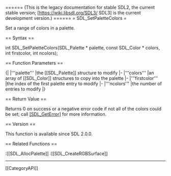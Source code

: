 ====== (This is the legacy documentation for stable SDL2, the current stable version; [https://wiki.libsdl.org/SDL3/ SDL3] is the current development version.) ======
= SDL_SetPaletteColors =

Set a range of colors in a palette.

== Syntax ==

<syntaxhighlight lang='c'>
int SDL_SetPaletteColors(SDL_Palette * palette,
                         const SDL_Color * colors,
                         int firstcolor, int ncolors);
</syntaxhighlight>

== Function Parameters ==

{|
|'''palette'''
|the [[SDL_Palette]] structure to modify
|-
|'''colors'''
|an array of [[SDL_Color]] structures to copy into the palette
|-
|'''firstcolor'''
|the index of the first palette entry to modify
|-
|'''ncolors'''
|the number of entries to modify
|}

== Return Value ==

Returns 0 on success or a negative error code if not all of the colors
could be set; call [[SDL_GetError]]() for more information.

== Version ==

This function is available since SDL 2.0.0.

== Related Functions ==

:[[SDL_AllocPalette]]
:[[SDL_CreateRGBSurface]]

----
[[CategoryAPI]]


